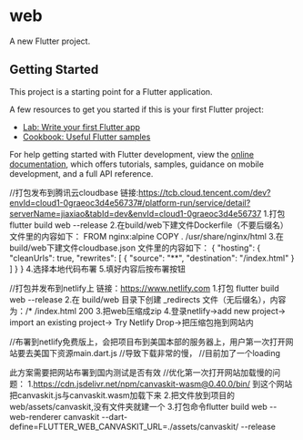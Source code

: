 # web

A new Flutter project.

## Getting Started

This project is a starting point for a Flutter application.

A few resources to get you started if this is your first Flutter project:

- [Lab: Write your first Flutter app](https://docs.flutter.dev/get-started/codelab)
- [Cookbook: Useful Flutter samples](https://docs.flutter.dev/cookbook)

For help getting started with Flutter development, view the
[online documentation](https://docs.flutter.dev/), which offers tutorials,
samples, guidance on mobile development, and a full API reference.

//打包发布到腾讯云cloudbase
链接:https://tcb.cloud.tencent.com/dev?envId=cloud1-0graeoc3d4e56737#/platform-run/service/detail?serverName=jiaxiao&tabId=dev&envId=cloud1-0graeoc3d4e56737
1.打包 flutter build web --release
2.在build/web下建文件Dockerfile（不要后缀名） 文件里的内容如下：
FROM nginx:alpine
COPY . /usr/share/nginx/html
3.在build/web下建文件cloudbase.json 文件里的内容如下：
{
"hosting": {
"cleanUrls": true,
"rewrites": [
      {
        "source": "**",
        "destination": "/index.html"
      }
    ]
  }
}
4.选择本地代码布署
5.填好内容后按布署按钮

//打包并发布到netlify上 链接：https://www.netlify.com
1.打包 flutter build web --release
2.在 build/web 目录下创建 _redirects 文件（无后缀名），内容为：/*    /index.html 200
3.把web压缩成zip
4.登录netlify->add new project-> import an existing project-> Try Netlify Drop->把压缩包拖到网站内

//布署到netlify免费版上，会把项目布到美国本部的服务器上，用户第一次打开网站要去美国下资源main.dart.js
//导致下载非常的慢，
//目前加了一个loading

此方案需要把网站布署到国内测试是否有效
//优化第一次打开网站加载慢的问题：
1.https://cdn.jsdelivr.net/npm/canvaskit-wasm@0.40.0/bin/  到这个网站把canvaskit.js与canvaskit.wasm加载下来
2.把文件放到项目的web/assets/canvaskit,没有文件夹就建一个
3.打包命令flutter build web --web-renderer canvaskit
--dart-define=FLUTTER_WEB_CANVASKIT_URL=./assets/canvaskit/ --release
